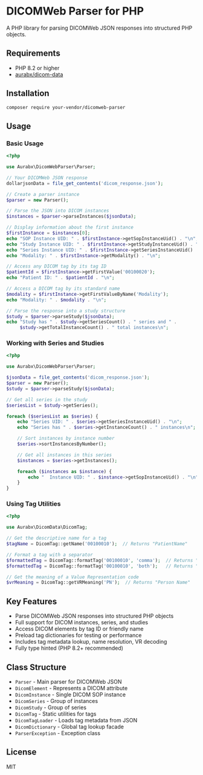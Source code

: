 # DICOMWeb Parser for PHP

A PHP library for parsing DICOMWeb JSON responses into structured PHP objects.

## Requirements

- PHP 8.2 or higher
- [aurabx/dicom-data](https://github.com/aurabx/dicom-data)

## Installation

```bash
composer require your-vendor/dicomweb-parser
```

## Usage

### Basic Usage

```php
<?php

use Aurabx\DicomWebParser\Parser;

// Your DICOMWeb JSON response
dollarjsonData = file_get_contents('dicom_response.json');

// Create a parser instance
$parser = new Parser();

// Parse the JSON into DICOM instances
$instances = $parser->parseInstances($jsonData);

// Display information about the first instance
$firstInstance = $instances[0];
echo "SOP Instance UID: " . $firstInstance->getSopInstanceUid() . "\n";
echo "Study Instance UID: " . $firstInstance->getStudyInstanceUid() . "\n";
echo "Series Instance UID: " . $firstInstance->getSeriesInstanceUid() . "\n";
echo "Modality: " . $firstInstance->getModality() . "\n";

// Access any DICOM tag by its tag ID
$patientId = $firstInstance->getFirstValue('00100020');
echo "Patient ID: " . $patientId . "\n";

// Access a DICOM tag by its standard name
$modality = $firstInstance->getFirstValueByName('Modality');
echo "Modality: " . $modality . "\n";

// Parse the response into a study structure
$study = $parser->parseStudy($jsonData);
echo "Study has " . $study->getSeriesCount() . " series and " .
     $study->getTotalInstanceCount() . " total instances\n";
```

### Working with Series and Studies

```php
<?php

use Aurabx\DicomWebParser\Parser;

$jsonData = file_get_contents('dicom_response.json');
$parser = new Parser();
$study = $parser->parseStudy($jsonData);

// Get all series in the study
$seriesList = $study->getSeries();

foreach ($seriesList as $series) {
    echo "Series UID: " . $series->getSeriesInstanceUid() . "\n";
    echo "Series has " . $series->getInstanceCount() . " instances\n";

    // Sort instances by instance number
    $series->sortInstancesByNumber();

    // Get all instances in this series
    $instances = $series->getInstances();

    foreach ($instances as $instance) {
        echo "  Instance UID: " . $instance->getSopInstanceUid() . "\n";
    }
}
```

### Using Tag Utilities

```php
<?php

use Aurabx\DicomData\DicomTag;

// Get the descriptive name for a tag
$tagName = DicomTag::getName('00100010');  // Returns "PatientName"

// Format a tag with a separator
$formattedTag = DicomTag::formatTag('00100010', 'comma');  // Returns "0010,0010"
$formattedTag = DicomTag::formatTag('00100010', 'both');   // Returns "(0010,0010)"

// Get the meaning of a Value Representation code
$vrMeaning = DicomTag::getVRMeaning('PN');  // Returns "Person Name"
```


## Key Features

- Parse DICOMWeb JSON responses into structured PHP objects
- Full support for DICOM instances, series, and studies
- Access DICOM elements by tag ID or friendly name
- Preload tag dictionaries for testing or performance
- Includes tag metadata lookup, name resolution, VR decoding
- Fully type hinted (PHP 8.2+ recommended)

## Class Structure

- `Parser` - Main parser for DICOMWeb JSON
- `DicomElement` - Represents a DICOM attribute
- `DicomInstance` - Single DICOM SOP instance
- `DicomSeries` - Group of instances
- `DicomStudy` - Group of series
- `DicomTag` - Static utilities for tags
- `DicomTagLoader` - Loads tag metadata from JSON
- `DicomDictionary` - Global tag lookup facade
- `ParserException` - Exception class

## License

MIT
